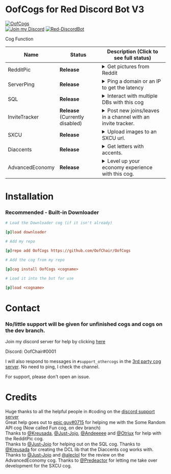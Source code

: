 # OofCogs for Red Discord Bot V3

[![OofCogs](https://raw.githubusercontent.com/OofChair/OofCogs/master/assets/OofCogs_Banner.png)](https://github.com/OofChair/OofCogs)<br>
[![Join my Discord](https://img.shields.io/badge/Join%20My-Discord-7289da?style=for-the-badge&logo=discord&link=https://pwnbot.xyz/support)](http://pwnbot.xyz/support)
[![Red-DiscordBot](https://img.shields.io/badge/Red%20Discord%20Bot-V3%20Cogs-cb533f?link=https://github.com/Cog-Creators/Red-DiscordBot&style=for-the-badge)](http://github.com/Cog-Creators/Red-DiscordBot)


Cog Function

| Name | Status | Description (Click to see full status)
| --- | --- | --- |
| RedditPic | **Release** | <details><summary>Get pictures from Reddit</summary>Get pictures from different subreddits, built in meme command and command to get from other subreddits</details> |
| ServerPing | **Release** | <details><summary>Ping a domain or an IP to get the latency</summary>Ping an IP or a domain and get the latency back</details> |
| SQL | **Release** | <details><summary>Interact with multiple DBs with this cog</summary>Interact with multiple DBs through this cog. <br>Current DBs added:<br> MySQL<br><br>Planned DBs: <br>MongoDB<br>PostgreSQL</details>
| InviteTracker | **Release** (Currently disabled) | <details><summary>Post new joins/leaves in a channel with an invite tracker.</summary>Post new joins and leaves into a channel with an invite tracker attached to it.</details> |
| SXCU | **Release** | <details><summary>Upload images to an SXCU url.</summary>Send your image and shorten your URL with your own subdomain.</details> |
| Diaccents | **Release** | <details><summary>Get letters with accents.</summary>Enter a letter and get the diacritic associated with the letter.</details> |
| AdvancedEconomy | **Release** | <details><summary>Level up your economy experience with this cog.</summary>This advanced economy cog is fun to play with, including `work` and `payday` commands.</details> |

# Installation
### Recommended - Built-in Downloader
```ini
# Load the Downloader cog (if it isn't already)

[p]load downloader

# Add my repo

[p]repo add OofCogs https://github.com/OofChair/OofCogs

# Add the cog from my repo

[p]cog install OofCogs <cogname>

# Load it into the bot for use

[p]load <cogname>
```

# Contact

### No/little support will be given for unfinished cogs and cogs on the dev branch.

Join my discord server for help by clicking [here](https://discord.gg/3PfU5q22wN)

Discord: OofChair#0001

I will also respond to messages in `#support_othercogs` in the [3rd party cog server](https://discord.gg/GET4DVk). No need to ping, I check the channel.

For support, please don't open an issue.



# Credits

Huge thanks to all the helpful people in #coding on the [discord support server](https://discord.gg/red)<br>
Great help goes out to [epic guy#0715](https://github.com/npc203) for helping me with the Some Random API cog (Now called Fun cog, on dev branch)<br>
Thanks to [@Kreusada](https://github.com/kreusada), [@Just-Jojo](https://github.com/Just-Jojo), [@Andeeeee](https://github.com/Andeeeee) and [@Otriux](https://github.com/Otriux) for help with the RedditPic cog. <br>
Thanks to [@Just-Jojo](https://github.com/Just-Jojo) for helping out on the SQL cog.
Thanks to [@Kreusada](https://github.com/Kreusada) for creating the DCL lib that the Diaccents cog works with.
Thanks to [@Just-Jojo](https://github.com/Just-Jojo) and [@aleclol](https://github.com/) for the review on the AdvancedEconomy cog.
Thanks to [@Predeactor](https://github.com/Predeactor) for letting me take over development for the SXCU cog.
